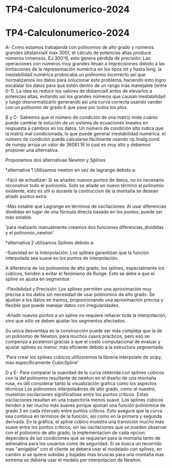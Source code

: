# TP4-Calculonumerico-2024

# TP4-Calculonumerico-2024

A- Como estamos trabajanda con polinomios de alto grado y números grandes (distanciaX max 300), el cálculo de potencias altas produce números inmensos. EJ 300^6, esto genera
pérdida de precisión: Las operaciones con números muy grandes  llevan a imprecisiones debido a las limitaciones de la representación numérica en los tipos int y hasta long.
la inestabilidad numérica probocaba un polinomio incorrecto asi que normalizamos los datos para solucionar este problema, haciendo esto logro escalalar los datos para que estén dentro de un rango más manejable (entre 0-1). La idea es reducir los valores de distanciaX antes de elevarlos a potencias altas, evitando así los grandes números que causan inestabilidad y luego desnormalizarlo generando asi una curva correcta usando vander con un polinomio de grado 6 que pase por todos los ptos.

B y C- Sabemos que el número de condición de una matriz mide cuánto puede cambiar la solución de un sistema de ecuaciones lineales en respuesta a cambios en los datos. Un número de condición alto indica que la matriz mal condicionada, lo que puede generar inestabilidad numérica.
el número de condición puede calcularse fácilmente usando np.linalg.cond. de numpy
arroja un valor de 36061.16 lo cual es muy alto y debemos proponer una alternativa.

Proponemos dos alternativas Newton y Splines


*alternativa 1 Utilizamos newton en vez de lagrange debido a:

-Fácil de actualizar: Si se añaden nuevos puntos de datos, no es necesario reconstruir todo el polinomio. Solo se añade un nuevo término al polinomio existente, esto es util si durante la contruccion de la montaña se desean añadir puntos extra

-Más estable que Lagrange en términos de oscilaciones: Al usar diferencias divididas en lugar de una fórmula directa basada en los puntos, puede ser más estable.

'para realizarlo manualmente creamos dos funciones diferencias_divididas y el polinomio_newton'



*alternativa 2 utilizamos Splines debido a:

-Suavidad en la Interpolación: Los splines garantizan que la función interpolada sea suave en los puntos de interpolación. 

A diferencia de los polinomios de alto grado, los splines, especialmente los cúbicos, tienden a evitar el fenómeno de Runge. Esto se debe a que el spline se ajusta en segmentos

-Flexibilidad y Precisión:
Los splines permiten una aproximación muy precisa a los datos sin necesidad de usar polinomios de alto grado. Se ajustan a los datos en tramos, proporcionando una aproximación precisa y flexible que puede manejar datos con irregularidades.

-Añadir nuevos puntos a un spline no requiere rehacer toda la interpolación, sino que sólo se deben ajustar los segmentos afectados.

Su unica desventaja es la construcción puede ser más compleja que la de un polinomio de Newton, para muchos casos prácticos, pero eso se compenza a posteriori gracias a que el costo computacional de evaluar y ajustar splines es menor, más eficiente debido a la estructura segmentada.

'Para crear los splines cubicos utilizaremos la libreria interpolate de scipy, mas especificamente CubicSpline'

D y E- Para comparar la suavidad de la curva obtenida con splines cúbicos con la del polinomio resultante de newton en el diseño de una montaña rusa, es útil considerar tanto la visualización gráfica como los aspectos técnicos
Los polinomios interpoladores de alto grado, como el nuestro, muestran oscilaciones significativas entre los puntos críticos. Estas oscilaciones resultan en una trayectoria menos suave.
Los splines cúbicos tienden a ser mucho más suaves porque ajustan una función polinómica de grado 3 en cada intervalo entre puntos críticos. Esto asegura que la curva sea continua en términos de la función, así como en la primera y segunda derivada.
En la gráfica, el spline cúbico muestra una transición mucho más suave entre los puntos críticos, sin las oscilaciones que se pueden observar con el polinomio de alto grado, la implementacion de cada opcion dependera de las condiciones que se requieran para la montaña tanto de adrenalina para los usuarios como de seguridad. Si se busca un recorrido mas "amigable" con el cliente se debera usar el modelado con splines, en cambio si se quiere subidas y bajadas mas bruscas para una montaña mas extrema se deberia usar el modelo por interpolacion de Newton.

